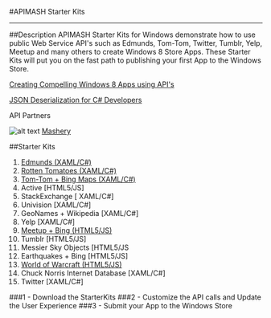 #APIMASH Starter Kits


----------


##Description
APIMASH Starter Kits for Windows demonstrate how to use public Web Service API's such as Edmunds, Tom-Tom, Twitter, Tumblr, Yelp, Meetup and many others to create Windows 8 Store Apps. These Starter Kits will put you on the fast path to publishing your first App to the Windows Store.

[Creating Compelling Windows 8 Apps using API's][1]

[JSON Deserialization for C# Developers][2]

API Partners

![alt text][4]
[Mashery][5]

##Starter Kits
 1. [Edmunds (XAML/C#)][6]
 2. [Rotten Tomatoes (XAML/C#)][7]
 3. [Tom-Tom + Bing Maps (XAML/C#)][8]
 4. Active [HTML5/JS]
 5. StackExchange [ XAML/C#]
 6. Univision [XAML/C#]
 7. GeoNames + Wikipedia [XAML/C#]
 8. Yelp [XAML/C#]
 9. [Meetup + Bing (HTML5/JS)][9]
 10. Tumblr [HTML5/JS]
 11. Messier Sky Objects [HTML5/JS
 12. Earthquakes + Bing [HTML5/JS]
 13. [World of Warcraft (HTML5/JS)][10] 
 14. Chuck Norris Internet Database [XAML/C#]
 15. Twitter [XAML/C#]

###1 - Download the StarterKits
###2 - Customize the API calls and Update the User Experience
###3 - Submit your App to the Windows Store

  [1]: http://theundocumentedapi.com/index.php/apimash-using-apis-to-create-compelling-windows-apps/
  [2]: http://theundocumentedapi.com/index.php/apimash-json-deserialization-for-c-developers/
  [3]: http://developers.mashery.com
  [4]: https://raw.github.com/apimash/StarterKits/master/mashery_logo-small.png "Mashery"
  [5]: http://dev.mashery.com "Mashery Developer Page"
  [6]: http://theundocumentedapi.com/index.php/apimash-the-edmunds-starter-kit/
  [7]: http://theundocumentedapi.com/index.php/apimash-the-rotten-tomatoes-api-starter-kit/
  [8]: http://blogs.msdn.com/b/jimoneil/archive/2013/05/30/build-a-windows-8-mashup-app-with-bing-maps.aspx
  [9]: http://devhammer.net/blog/windows-store-app-template-to-live-data-in-3-easy-steps#.Ua4St17D-Uk
  [10]: http://blogs.msdn.com/b/davedev/archive/2013/05/30/announcing-wowapi-and-apimash-free-starter-kits-for-your-windows-store-apps.aspx